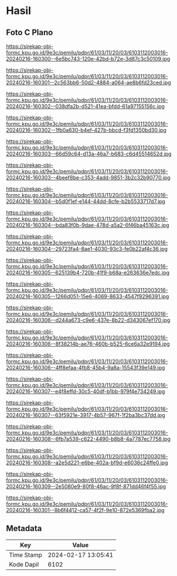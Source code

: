 # Hasil

## Foto C Plano

https://sirekap-obj-formc.kpu.go.id/9e3c/pemilu/pdpr/61/03/11/20/03/6103112003016-20240216-160300--6e5bc743-120e-42bd-b72e-3d87c3c50109.jpg

https://sirekap-obj-formc.kpu.go.id/9e3c/pemilu/pdpr/61/03/11/20/03/6103112003016-20240216-160301--2c563bb6-50d2-4884-a064-ae8b6fd23ced.jpg

https://sirekap-obj-formc.kpu.go.id/9e3c/pemilu/pdpr/61/03/11/20/03/6103112003016-20240216-160302--038dfa2b-d521-41ea-bfdd-61a97155156c.jpg

https://sirekap-obj-formc.kpu.go.id/9e3c/pemilu/pdpr/61/03/11/20/03/6103112003016-20240216-160302--1fb0a630-b4ef-427b-bbcd-f3fd1350bd30.jpg

https://sirekap-obj-formc.kpu.go.id/9e3c/pemilu/pdpr/61/03/11/20/03/6103112003016-20240216-160303--66d59c64-d13a-46a7-b683-c6d45514652d.jpg

https://sirekap-obj-formc.kpu.go.id/9e3c/pemilu/pdpr/61/03/11/20/03/6103112003016-20240216-160303--4beef8be-c353-4add-9851-3b2c32b90770.jpg

https://sirekap-obj-formc.kpu.go.id/9e3c/pemilu/pdpr/61/03/11/20/03/6103112003016-20240216-160304--b5d0f1ef-e144-44dd-8cfe-b2b5533717d7.jpg

https://sirekap-obj-formc.kpu.go.id/9e3c/pemilu/pdpr/61/03/11/20/03/6103112003016-20240216-160304--bda83f0b-9dae-478d-a5a2-6f46ba45163c.jpg

https://sirekap-obj-formc.kpu.go.id/9e3c/pemilu/pdpr/61/03/11/20/03/6103112003016-20240216-160304--29723fa4-8ae1-4030-93c3-fe0b22af4c36.jpg

https://sirekap-obj-formc.kpu.go.id/9e3c/pemilu/pdpr/61/03/11/20/03/6103112003016-20240216-160305--625139b4-720b-41f9-b68a-e263636e7edc.jpg

https://sirekap-obj-formc.kpu.go.id/9e3c/pemilu/pdpr/61/03/11/20/03/6103112003016-20240216-160305--1266d051-15e6-4069-8633-4547f9296391.jpg

https://sirekap-obj-formc.kpu.go.id/9e3c/pemilu/pdpr/61/03/11/20/03/6103112003016-20240216-160306--d244a673-c9e6-437e-8b22-d343067ef170.jpg

https://sirekap-obj-formc.kpu.go.id/9e3c/pemilu/pdpr/61/03/11/20/03/6103112003016-20240216-160306--8f38214b-ae76-460b-b525-6ce6a32e9194.jpg

https://sirekap-obj-formc.kpu.go.id/9e3c/pemilu/pdpr/61/03/11/20/03/6103112003016-20240216-160306--4ff8efaa-4fb8-45b4-9a8a-15543f39e149.jpg

https://sirekap-obj-formc.kpu.go.id/9e3c/pemilu/pdpr/61/03/11/20/03/6103112003016-20240216-160307--e4f8effd-30c5-40df-b1bb-979f4e734249.jpg

https://sirekap-obj-formc.kpu.go.id/9e3c/pemilu/pdpr/61/03/11/20/03/6103112003016-20240216-160307--63f5921e-3917-4b57-967f-1f2ba3bc37dd.jpg

https://sirekap-obj-formc.kpu.go.id/9e3c/pemilu/pdpr/61/03/11/20/03/6103112003016-20240216-160308--6fb7a539-c622-4490-b8b8-4a7787ec7758.jpg

https://sirekap-obj-formc.kpu.go.id/9e3c/pemilu/pdpr/61/03/11/20/03/6103112003016-20240216-160308--a2e5d221-e6be-402a-bf9d-e6036c24ffe0.jpg

https://sirekap-obj-formc.kpu.go.id/9e3c/pemilu/pdpr/61/03/11/20/03/6103112003016-20240216-160309--2e5080e9-80f8-46ac-9f8f-871dd46f4f55.jpg

https://sirekap-obj-formc.kpu.go.id/9e3c/pemilu/pdpr/61/03/11/20/03/6103112003016-20240216-160301--8b6f4412-ca57-4f2f-9e10-872e5369fba2.jpg


## Metadata

| Key        | Value               |
| ---------- | ------------------- |
| Time Stamp | 2024-02-17 13:05:41 |
| Kode Dapil | 6102                |



